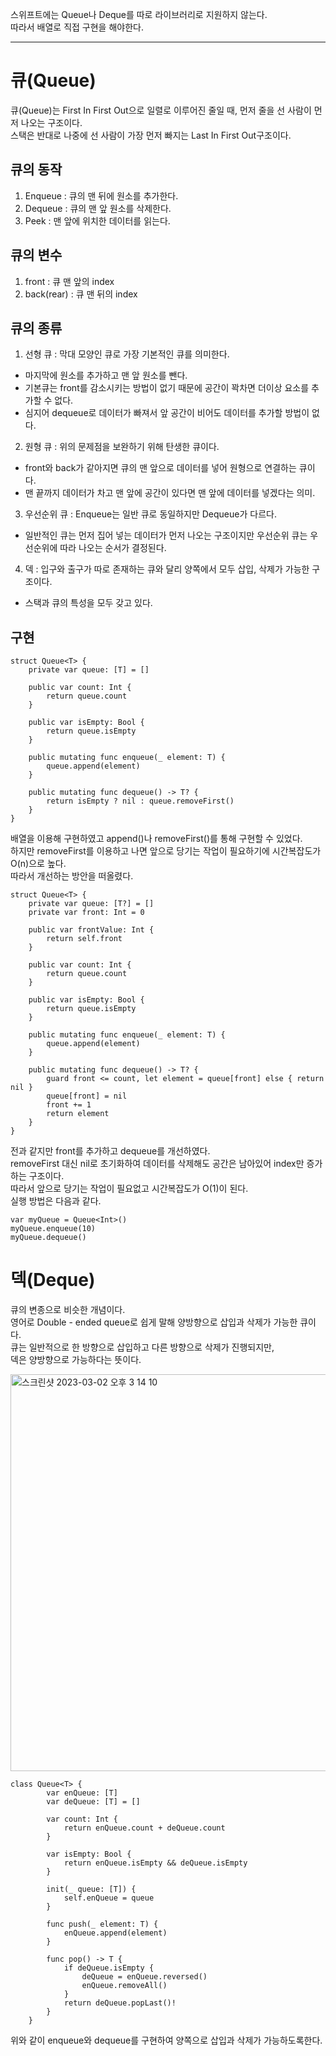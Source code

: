 스위프트에는 Queue나 Deque를 따로 라이브러리로 지원하지 않는다.   
따라서 배열로 직접 구현을 해야한다.   
***
# 큐(Queue)
큐(Queue)는 First In First Out으로 일렬로 이루어진 줄일 때, 먼저 줄을 선 사람이 먼저 나오는 구조이다.   
스택은 반대로 나중에 선 사람이 가장 먼저 빠지는 Last In First Out구조이다.   

## 큐의 동작
1. Enqueue : 큐의 맨 뒤에 원소를 추가한다.   
2. Dequeue : 큐의 맨 앞 원소를 삭제한다.
3. Peek : 맨 앞에 위치한 데이터를 읽는다.   

## 큐의 변수
1. front : 큐 맨 앞의 index   
2. back(rear) : 큐 맨 뒤의 index   

## 큐의 종류
1. 선형 큐 : 막대 모양인 큐로 가장 기본적인 큐를 의미한다.   
- 마지막에 원소를 추가하고 맨 앞 원소를 뺀다.   
- 기본큐는 front를 감소시키는 방법이 없기 때문에 공간이 꽉차면 더이상 요소를 추가할 수 없다.   
- 심지어 dequeue로 데이터가 빠져서 앞 공간이 비어도 데이터를 추가할 방법이 없다.

2. 원형 큐 : 위의 문제점을 보완하기 위해 탄생한 큐이다.   
- front와 back가 같아지면 큐의 맨 앞으로 데이터를 넣어 원형으로 연결하는 큐이다.   
- 맨 끝까지 데이터가 차고 맨 앞에 공간이 있다면 맨 앞에 데이터를 넣겠다는 의미.   

3. 우선순위 큐 : Enqueue는 일반 큐로 동일하지만 Dequeue가 다르다.   
- 일반적인 큐는 먼저 집어 넣는 데이터가 먼저 나오는 구조이지만 우선순위 큐는 우선순위에 따라 나오는 순서가 결정된다.   

4. 덱 : 입구와 출구가 따로 존재하는 큐와 달리 양쪽에서 모두 삽입, 삭제가 가능한 구조이다.   
- 스택과 큐의 특성을 모두 갖고 있다.   
   
## 구현
```
struct Queue<T> {
    private var queue: [T] = []
    
    public var count: Int {
        return queue.count
    }
    
    public var isEmpty: Bool {
        return queue.isEmpty
    }
    
    public mutating func enqueue(_ element: T) {
        queue.append(element)
    }
    
    public mutating func dequeue() -> T? {
        return isEmpty ? nil : queue.removeFirst()
    }
}
```
배열을 이용해 구현하였고 append()나 removeFirst()를 통해 구현할 수 있었다.   
하지만 removeFirst를 이용하고 나면 앞으로 당기는 작업이 필요하기에 시간복잡도가 O(n)으로 높다.   
따라서 개선하는 방안을 떠올렸다.   
```
struct Queue<T> {
    private var queue: [T?] = []
    private var front: Int = 0
    
    public var frontValue: Int {
        return self.front
    }
    
    public var count: Int {
        return queue.count
    }
    
    public var isEmpty: Bool {
        return queue.isEmpty
    }
    
    public mutating func enqueue(_ element: T) {
        queue.append(element)
    }
    
    public mutating func dequeue() -> T? {
        guard front <= count, let element = queue[front] else { return nil }
        queue[front] = nil
        front += 1
        return element
    }
}
```
전과 같지만 front를 추가하고 dequeue를 개선하였다.   
removeFirst 대신 nil로 초기화하여 데이터를 삭제해도 공간은 남아있어 index만 증가하는 구조이다.   
따라서 앞으로 당기는 작업이 필요없고 시간복잡도가 O(1)이 된다.   
실행 방법은 다음과 같다.   
```
var myQueue = Queue<Int>()
myQueue.enqueue(10)
myQueue.dequeue()
```

# 덱(Deque)
큐의 변종으로 비슷한 개념이다.   
영어로 Double - ended queue로 쉽게 말해 양방향으로 삽입과 삭제가 가능한 큐이다.   
큐는 일반적으로 한 방향으로 삽입하고 다른 방향으로 삭제가 진행되지만,   
덱은 양방향으로 가능하다는 뜻이다.   
   
<img width="635" alt="스크린샷 2023-03-02 오후 3 14 10" src="https://user-images.githubusercontent.com/60501045/222346142-b961b94d-329d-47a6-82d2-34166ee113b2.png">   
   
```
class Queue<T> {
        var enQueue: [T]
        var deQueue: [T] = []
        
        var count: Int {
            return enQueue.count + deQueue.count
        }
        
        var isEmpty: Bool {
            return enQueue.isEmpty && deQueue.isEmpty
        }
        
        init(_ queue: [T]) {
            self.enQueue = queue
        }
        
        func push(_ element: T) {
            enQueue.append(element)
        }
        
        func pop() -> T {
            if deQueue.isEmpty {
                deQueue = enQueue.reversed()
                enQueue.removeAll()
            }
            return deQueue.popLast()!
        }
    }
```
위와 같이 enqueue와 dequeue를 구현하여 양쪽으로 삽입과 삭제가 가능하도록한다.   
